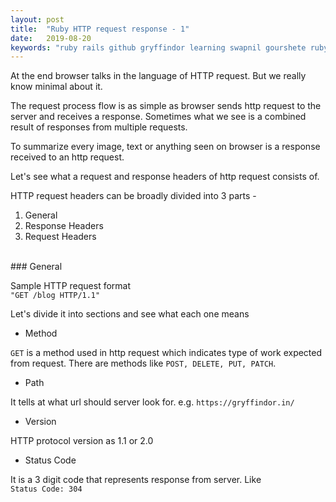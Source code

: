 ```yaml
---
layout: post
title:  "Ruby HTTP request response - 1"
date:   2019-08-20
keywords: "ruby rails github gryffindor learning swapnil gourshete ruby on rails http https headers body response general"
---
```


At the end browser talks in the language of HTTP request. But we really know minimal about it. 

The request process flow is as simple as browser sends http request to the server and receives a response. Sometimes what we see is a combined result of 
responses from multiple requests.

To summarize every image, text or anything seen on browser is a response received to an http request. 

Let's see what a request and response headers of http request consists of.
 
HTTP request headers can be broadly divided into 3 parts - 
1. General
2. Response Headers
3. Request Headers 

<br>
### General
<br>

Sample HTTP request format <br>`"GET /blog HTTP/1.1"`

Let's divide it into sections and see what each one means

- Method

`GET` is a method used in http request which indicates type of work expected from request. There are methods like `POST, DELETE, PUT, PATCH`.


- Path

It tells at what url should server look for. e.g.
`https://gryffindor.in/`


- Version

HTTP protocol version as 1.1 or 2.0

- Status Code

It is a 3 digit code that represents response from server. Like<br>
`Status Code: 304`
